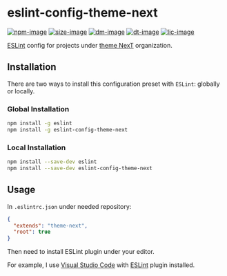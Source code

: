 # eslint-config-theme-next

[![npm-image]][npm-url]
[![size-image]](../../blob/master/index.js)
[![dm-image]][npm-url]
[![dt-image]][npm-url]
[![lic-image]](LICENSE)

[ESLint](https://www.github.com/eslint/eslint) config for projects under [theme NexT](https://github.com/theme-next) organization.

## Installation

There are two ways to install this configuration preset with `ESLint`: globally or locally.

### Global Installation

```bash
npm install -g eslint
npm install -g eslint-config-theme-next
```

### Local Installation

```bash
npm install --save-dev eslint
npm install --save-dev eslint-config-theme-next
```

## Usage

In `.eslintrc.json` under needed repository:

```json
{
  "extends": "theme-next",
  "root": true
}
```

Then need to install ESLint plugin under your editor.

For example, I use [Visual Studio Code](https://github.com/Microsoft/vscode/) with [ESLint](https://marketplace.visualstudio.com/items?itemName=dbaeumer.vscode-eslint) plugin installed.

[npm-image]: https://badge.fury.io/js/eslint-config-theme-next.svg
[size-image]: https://img.shields.io/github/size/theme-next/eslint-config-theme-next/index.js.svg
[dm-image]: https://img.shields.io/npm/dm/eslint-config-theme-next.svg
[dt-image]: https://img.shields.io/npm/dt/eslint-config-theme-next.svg
[lic-image]: https://img.shields.io/npm/l/eslint-config-theme-next.svg

[npm-url]: https://www.npmjs.com/package/eslint-config-theme-next
